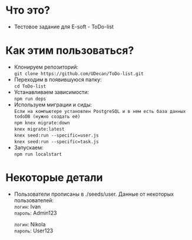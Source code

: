 # Что это?
 - Тестовое задание для E-soft - ToDo-list
# Как этим пользоваться?
 - Клонируем репозиторий:<br>
 	`git clone https://github.com/UDecan/ToDo-list.git`
 - Переходим в появившуюся папку:<br>
 	`cd ToDo-list`
 - Устанавливаем зависимости:<br>
 	`npm run deps`
 - Используем миграции и сиды:<br>
  `Eсли на компьютере установлен PostgreSQL и в нем есть база данных todoDB (нужно создать её)`<br>
 	`npm knex migrate:down`<br>
  `knex migrate:latest`<br>
  `knex seed:run --specific=user.js`<br>
  `knex seed:run --specific=task.js`
 - Запускаем:<br>
 	`npm run localstart`<br>
# Некоторые детали
 - Пользователи прописаны в ./seeds/user. Данные от некоторых пользователей:<br>
   	`логин`: Ivan<br>
   	`пароль`: Admin123<br>

    `логин`: Nikola<br>
   	`пароль`: User123<br>
